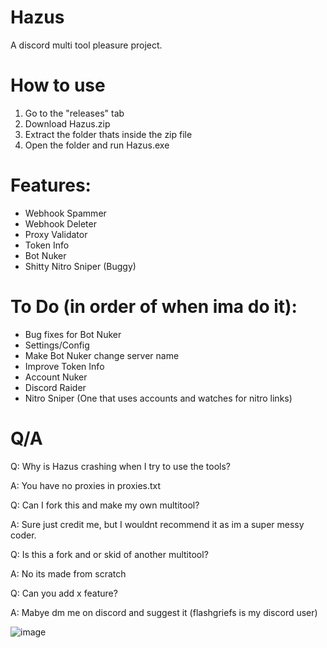 # Hazus
A discord multi tool pleasure project.

# How to use
1) Go to the "releases" tab
2) Download Hazus.zip
3) Extract the folder thats inside the zip file
4) Open the folder and run Hazus.exe

# Features:
- Webhook Spammer
- Webhook Deleter
- Proxy Validator
- Token Info
- Bot Nuker
- Shitty Nitro Sniper (Buggy)

# To Do (in order of when ima do it):
- Bug fixes for Bot Nuker
- Settings/Config
- Make Bot Nuker change server name
- Improve Token Info 
- Account Nuker
- Discord Raider
- Nitro Sniper (One that uses accounts and watches for nitro links)


# Q/A
Q: Why is Hazus crashing when I try to use the tools?

A: You have no proxies in proxies.txt

Q: Can I fork this and make my own multitool?

A: Sure just credit me, but I wouldnt recommend it as im a super messy coder.

Q: Is this a fork and or skid of another multitool?

A: No its made from scratch

Q: Can you add x feature?

A: Mabye dm me on discord and suggest it (flashgriefs is my discord user)

![image](https://github.com/FlashGriefs/Hazus/assets/140736136/f1de4e40-c0c2-4e3a-bc39-9ebded3caa66)

